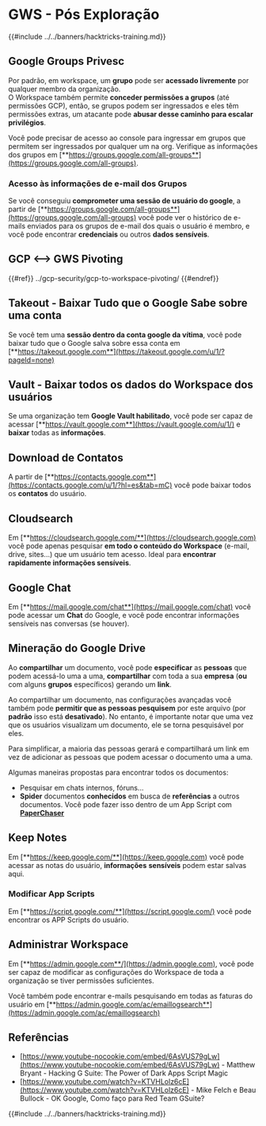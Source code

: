 # GWS - Pós Exploração

{{#include ../../banners/hacktricks-training.md}}

## Google Groups Privesc

Por padrão, em workspace, um **grupo** pode ser **acessado livremente** por qualquer membro da organização.\
O Workspace também permite **conceder permissões a grupos** (até permissões GCP), então, se grupos podem ser ingressados e eles têm permissões extras, um atacante pode **abusar desse caminho para escalar privilégios**.

Você pode precisar de acesso ao console para ingressar em grupos que permitem ser ingressados por qualquer um na org. Verifique as informações dos grupos em [**https://groups.google.com/all-groups**](https://groups.google.com/all-groups).

### Acesso às informações de e-mail dos Grupos

Se você conseguiu **comprometer uma sessão de usuário do google**, a partir de [**https://groups.google.com/all-groups**](https://groups.google.com/all-groups) você pode ver o histórico de e-mails enviados para os grupos de e-mail dos quais o usuário é membro, e você pode encontrar **credenciais** ou outros **dados sensíveis**.

## GCP <--> GWS Pivoting

{{#ref}}
../gcp-security/gcp-to-workspace-pivoting/
{{#endref}}

## Takeout - Baixar Tudo que o Google Sabe sobre uma conta

Se você tem uma **sessão dentro da conta google da vítima**, você pode baixar tudo que o Google salva sobre essa conta em [**https://takeout.google.com**](https://takeout.google.com/u/1/?pageId=none)

## Vault - Baixar todos os dados do Workspace dos usuários

Se uma organização tem **Google Vault habilitado**, você pode ser capaz de acessar [**https://vault.google.com**](https://vault.google.com/u/1/) e **baixar** todas as **informações**.

## Download de Contatos

A partir de [**https://contacts.google.com**](https://contacts.google.com/u/1/?hl=es&tab=mC) você pode baixar todos os **contatos** do usuário.

## Cloudsearch

Em [**https://cloudsearch.google.com/**](https://cloudsearch.google.com) você pode apenas pesquisar **em todo o conteúdo do Workspace** (e-mail, drive, sites...) que um usuário tem acesso. Ideal para **encontrar rapidamente informações sensíveis**.

## Google Chat

Em [**https://mail.google.com/chat**](https://mail.google.com/chat) você pode acessar um **Chat** do Google, e você pode encontrar informações sensíveis nas conversas (se houver).

## Mineração do Google Drive

Ao **compartilhar** um documento, você pode **especificar** as **pessoas** que podem acessá-lo uma a uma, **compartilhar** com toda a sua **empresa** (**ou** com alguns **grupos** específicos) gerando um **link**.

Ao compartilhar um documento, nas configurações avançadas você também pode **permitir que as pessoas pesquisem** por este arquivo (por **padrão** isso está **desativado**). No entanto, é importante notar que uma vez que os usuários visualizam um documento, ele se torna pesquisável por eles.

Para simplificar, a maioria das pessoas gerará e compartilhará um link em vez de adicionar as pessoas que podem acessar o documento uma a uma.

Algumas maneiras propostas para encontrar todos os documentos:

- Pesquisar em chats internos, fóruns...
- **Spider** documentos **conhecidos** em busca de **referências** a outros documentos. Você pode fazer isso dentro de um App Script com [**PaperChaser**](https://github.com/mandatoryprogrammer/PaperChaser)

## **Keep Notes**

Em [**https://keep.google.com/**](https://keep.google.com) você pode acessar as notas do usuário, **informações** **sensíveis** podem estar salvas aqui.

### Modificar App Scripts

Em [**https://script.google.com/**](https://script.google.com/) você pode encontrar os APP Scripts do usuário.

## **Administrar Workspace**

Em [**https://admin.google.com**/](https://admin.google.com), você pode ser capaz de modificar as configurações do Workspace de toda a organização se tiver permissões suficientes.

Você também pode encontrar e-mails pesquisando em todas as faturas do usuário em [**https://admin.google.com/ac/emaillogsearch**](https://admin.google.com/ac/emaillogsearch)

## Referências

- [https://www.youtube-nocookie.com/embed/6AsVUS79gLw](https://www.youtube-nocookie.com/embed/6AsVUS79gLw) - Matthew Bryant - Hacking G Suite: The Power of Dark Apps Script Magic
- [https://www.youtube.com/watch?v=KTVHLolz6cE](https://www.youtube.com/watch?v=KTVHLolz6cE) - Mike Felch e Beau Bullock - OK Google, Como faço para Red Team GSuite?

{{#include ../../banners/hacktricks-training.md}}
